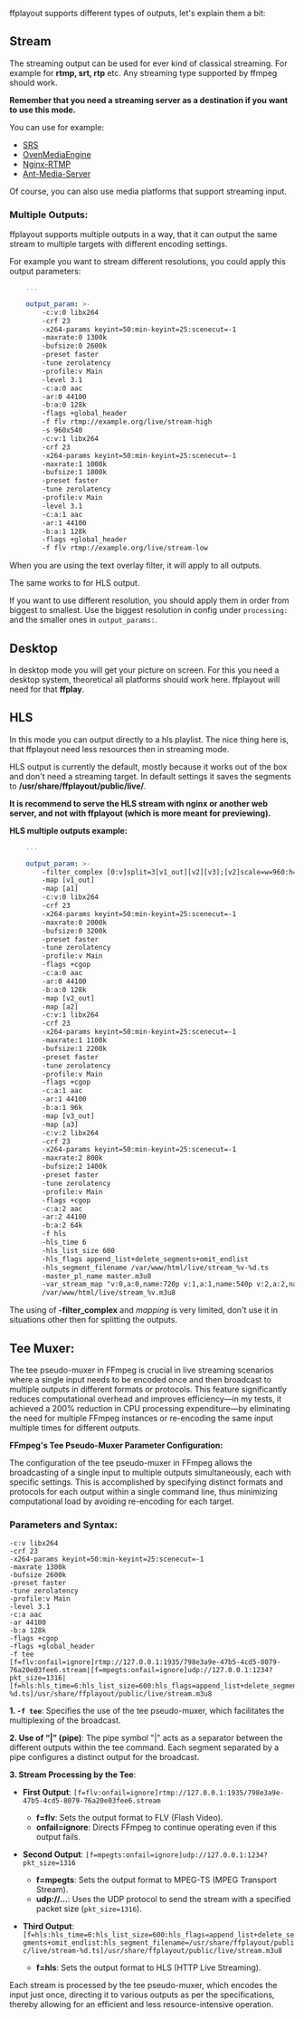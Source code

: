 ffplayout supports different types of outputs, let's explain them a bit:

## Stream

The streaming output can be used for ever kind of classical streaming. For example for **rtmp, srt, rtp** etc. Any streaming type supported by ffmpeg should work.

**Remember that you need a streaming server as a destination if you want to use this mode.**

You can use for example:

- [SRS](https://github.com/ossrs/srs)
- [OvenMediaEngine](https://www.ovenmediaengine.com/ome)
- [Nginx-RTMP](https://www.digitalocean.com/community/tutorials/how-to-set-up-a-video-streaming-server-using-nginx-rtmp-on-ubuntu-20-04)
- [Ant-Media-Server](https://github.com/ant-media/Ant-Media-Server)

Of course, you can also use media platforms that support streaming input.

### Multiple Outputs:

ffplayout supports multiple outputs in a way, that it can output the same stream to multiple targets with different encoding settings.

For example you want to stream different resolutions, you could apply this output parameters:

```YAML
    ...

    output_param: >-
        -c:v:0 libx264
        -crf 23
        -x264-params keyint=50:min-keyint=25:scenecut=-1
        -maxrate:0 1300k
        -bufsize:0 2600k
        -preset faster
        -tune zerolatency
        -profile:v Main
        -level 3.1
        -c:a:0 aac
        -ar:0 44100
        -b:a:0 128k
        -flags +global_header
        -f flv rtmp://example.org/live/stream-high
        -s 960x540
        -c:v:1 libx264
        -crf 23
        -x264-params keyint=50:min-keyint=25:scenecut=-1
        -maxrate:1 1000k
        -bufsize:1 1800k
        -preset faster
        -tune zerolatency
        -profile:v Main
        -level 3.1
        -c:a:1 aac
        -ar:1 44100
        -b:a:1 128k
        -flags +global_header
        -f flv rtmp://example.org/live/stream-low
```

When you are using the text overlay filter, it will apply to all outputs.

The same works to for HLS output.

If you want to use different resolution, you should apply them in order from biggest to smallest. Use the biggest resolution in config under `processing:` and the smaller ones in `output_params:`.

## Desktop

In desktop mode you will get your picture on screen. For this you need a desktop system, theoretical all platforms should work here. ffplayout will need for that **ffplay**.

## HLS

In this mode you can output directly to a hls playlist. The nice thing here is, that ffplayout need less resources then in streaming mode.

HLS output is currently the default, mostly because it works out of the box and don't need a streaming target. In default settings it saves the segments to **/usr/share/ffplayout/public/live/**.

**It is recommend to serve the HLS stream with nginx or another web server, and not with ffplayout (which is more meant for previewing).**

**HLS multiple outputs example:**

```YAML
    ...

    output_param: >-
        -filter_complex [0:v]split=3[v1_out][v2][v3];[v2]scale=w=960:h=540[v2_out];[v3]scale=w=640:h=360[v3_out];[0:a]asplit=3[a1][a2][a3]
        -map [v1_out]
        -map [a1]
        -c:v:0 libx264
        -crf 23
        -x264-params keyint=50:min-keyint=25:scenecut=-1
        -maxrate:0 2000k
        -bufsize:0 3200k
        -preset faster
        -tune zerolatency
        -profile:v Main
        -flags +cgop
        -c:a:0 aac
        -ar:0 44100
        -b:a:0 128k
        -map [v2_out]
        -map [a2]
        -c:v:1 libx264
        -crf 23
        -x264-params keyint=50:min-keyint=25:scenecut=-1
        -maxrate:1 1100k
        -bufsize:1 2200k
        -preset faster
        -tune zerolatency
        -profile:v Main
        -flags +cgop
        -c:a:1 aac
        -ar:1 44100
        -b:a:1 96k
        -map [v3_out]
        -map [a3]
        -c:v:2 libx264
        -crf 23
        -x264-params keyint=50:min-keyint=25:scenecut=-1
        -maxrate:2 800k
        -bufsize:2 1400k
        -preset faster
        -tune zerolatency
        -profile:v Main
        -flags +cgop
        -c:a:2 aac
        -ar:2 44100
        -b:a:2 64k
        -f hls
        -hls_time 6
        -hls_list_size 600
        -hls_flags append_list+delete_segments+omit_endlist
        -hls_segment_filename /var/www/html/live/stream_%v-%d.ts
        -master_pl_name master.m3u8
        -var_stream_map "v:0,a:0,name:720p v:1,a:1,name:540p v:2,a:2,name:360p"
        /var/www/html/live/stream_%v.m3u8
```

The using of **-filter_complex** and *mapping* is very limited, don't use it in situations other then for splitting the outputs.

## Tee Muxer:

The tee pseudo-muxer in FFmpeg is crucial in live streaming scenarios where a single input needs to be encoded once and then broadcast to multiple outputs in different formats or protocols. This feature significantly reduces computational overhead and improves efficiency—in my tests, it achieved a 200% reduction in CPU processing expenditure—by eliminating the need for multiple FFmpeg instances or re-encoding the same input multiple times for different outputs.

**FFmpeg's Tee Pseudo-Muxer Parameter Configuration:**

The configuration of the tee pseudo-muxer in FFmpeg allows the broadcasting of a single input to multiple outputs simultaneously, each with specific settings. This is accomplished by specifying distinct formats and protocols for each output within a single command line, thus minimizing computational load by avoiding re-encoding for each target.

### Parameters and Syntax:

```shell
-c:v libx264
-crf 23
-x264-params keyint=50:min-keyint=25:scenecut=-1
-maxrate 1300k
-bufsize 2600k
-preset faster
-tune zerolatency
-profile:v Main
-level 3.1
-c:a aac
-ar 44100
-b:a 128k
-flags +cgop
-flags +global_header
-f tee 
[f=flv:onfail=ignore]rtmp://127.0.0.1:1935/798e3a9e-47b5-4cd5-8079-76a20e03fee6.stream|[f=mpegts:onfail=ignore]udp://127.0.0.1:1234?pkt_size=1316|[f=hls:hls_time=6:hls_list_size=600:hls_flags=append_list+delete_segments+omit_endlist:hls_segment_filename=/usr/share/ffplayout/public/live/stream-%d.ts]/usr/share/ffplayout/public/live/stream.m3u8
``` 


**1. `-f tee`**: Specifies the use of the tee pseudo-muxer, which facilitates the multiplexing of the broadcast.

**2. Use of “|” (pipe)**: The pipe symbol "|" acts as a separator between the different outputs within the tee command. Each segment separated by a pipe configures a distinct output for the broadcast.

**3. Stream Processing by the Tee**:
   - **First Output**: `[f=flv:onfail=ignore]rtmp://127.0.0.1:1935/798e3a9e-47b5-4cd5-8079-76a20e03fee6.stream`
     - **f=flv**: Sets the output format to FLV (Flash Video).
     - **onfail=ignore**: Directs FFmpeg to continue operating even if this output fails.
     
   - **Second Output**: `[f=mpegts:onfail=ignore]udp://127.0.0.1:1234?pkt_size=1316`
     - **f=mpegts**: Sets the output format to MPEG-TS (MPEG Transport Stream).
     - **udp://...**: Uses the UDP protocol to send the stream with a specified packet size (`pkt_size=1316`).

   - **Third Output**: `[f=hls:hls_time=6:hls_list_size=600:hls_flags=append_list+delete_segments+omit_endlist:hls_segment_filename=/usr/share/ffplayout/public/live/stream-%d.ts]/usr/share/ffplayout/public/live/stream.m3u8`
     - **f=hls**: Sets the output format to HLS (HTTP Live Streaming).

Each stream is processed by the tee pseudo-muxer, which encodes the input just once, directing it to various outputs as per the specifications, thereby allowing for an efficient and less resource-intensive operation.
